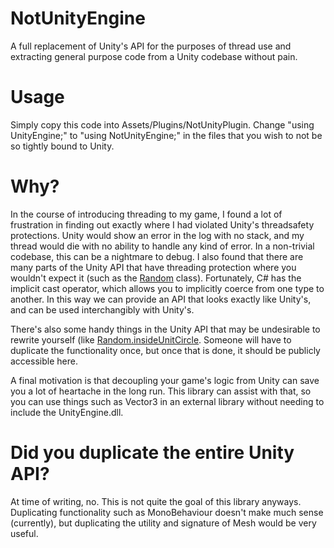 NotUnityEngine
==============

A full replacement of Unity's API for the purposes of thread use and extracting general purpose code from a Unity codebase without pain. 

Usage
=====

Simply copy this code into Assets/Plugins/NotUnityPlugin. Change "using UnityEngine;" to "using NotUnityEngine;" in the files that you wish to not be so tightly bound to Unity.

Why?
====
In the course of introducing threading to my game, I found a lot of frustration in finding out exactly where I had violated Unity's threadsafety protections. Unity would show an error in the log with no stack, and my thread would die with no ability to handle any kind of error. In a non-trivial codebase, this can be a nightmare to debug. I also found that there are many parts of the Unity API that have threading protection where you wouldn't expect it (such as the [Random](http://docs.unity3d.com/Documentation/ScriptReference/Random.html "Random") class). Fortunately, C# has the implicit cast operator, which allows you to implicitly coerce from one type to another. In this way we can provide an API that looks exactly like Unity's, and can be used interchangibly with Unity's.

There's also some handy things in the Unity API that may be undesirable to rewrite yourself (like [Random.insideUnitCircle](http://docs.unity3d.com/Documentation/ScriptReference/Random-insideUnitCircle.html "Random.insideUnitCircle"). Someone will have to duplicate the functionality once, but once that is done, it should be publicly accessible here.

A final motivation is that decoupling your game's logic from Unity can save you a lot of heartache in the long run. This library can assist with that, so you can use things such as Vector3 in an external library without needing to include the UnityEngine.dll.

Did you duplicate the entire Unity API?
=======================================
At time of writing, no. This is not quite the goal of this library anyways. Duplicating functionality such as MonoBehaviour doesn't make much sense (currently), but duplicating the utility and signature of Mesh would be very useful.
